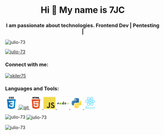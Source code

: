 
<h1 align="center">Hi 👋  My name is 7JC </h1>
<h3 align="center">I am passionate about technologies. Frontend Dev | Pentesting |</h3>

<p align="left"> <img src="https://komarev.com/ghpvc/?username=julio-73&label=Profile%20views&color=0e75b6&style=flat" alt="julio-73" /> </p>

<p align="left"> <a href="https://github.com/ryo-ma/github-profile-trophy"><img src="https://github-profile-trophy.vercel.app/?username=julio-73" alt="julio-73" /></a> </p>

<h3 align="left">Connect with me:</h3>
<p align="left">
<a href="https://twitter.com/skiler75" target="blank"><img align="center" src="https://raw.githubusercontent.com/rahuldkjain/github-profile-readme-generator/master/src/images/icons/Social/twitter.svg" alt="skiler75" height="30" width="40" /></a>
</p>

<h3 align="left">Languages and Tools:</h3>
<p align="left"> <a href="https://www.w3schools.com/css/" target="_blank" rel="noreferrer"> <img src="https://raw.githubusercontent.com/devicons/devicon/master/icons/css3/css3-original-wordmark.svg" alt="css3" width="40" height="40"/> </a> <a href="https://git-scm.com/" target="_blank" rel="noreferrer"> <img src="https://www.vectorlogo.zone/logos/git-scm/git-scm-icon.svg" alt="git" width="40" height="40"/> </a> <a href="https://www.w3.org/html/" target="_blank" rel="noreferrer"> <img src="https://raw.githubusercontent.com/devicons/devicon/master/icons/html5/html5-original-wordmark.svg" alt="html5" width="40" height="40"/> </a> <a href="https://developer.mozilla.org/en-US/docs/Web/JavaScript" target="_blank" rel="noreferrer"> <img src="https://raw.githubusercontent.com/devicons/devicon/master/icons/javascript/javascript-original.svg" alt="javascript" width="40" height="40"/> </a> <a href="https://nodejs.org" target="_blank" rel="noreferrer"> <img src="https://raw.githubusercontent.com/devicons/devicon/master/icons/nodejs/nodejs-original-wordmark.svg" alt="nodejs" width="40" height="40"/> </a> <a href="https://www.python.org" target="_blank" rel="noreferrer"> <img src="https://raw.githubusercontent.com/devicons/devicon/master/icons/python/python-original.svg" alt="python" width="40" height="40"/> </a> <a href="https://reactjs.org/" target="_blank" rel="noreferrer"> <img src="https://raw.githubusercontent.com/devicons/devicon/master/icons/react/react-original-wordmark.svg" alt="react" width="40" height="40"/> </a> </p>


  
     





<p><img align="left" src="https://github-readme-stats.vercel.app/api/top-langs?username=julio-73&show_icons=true&locale=en&layout=compact" alt="julio-73" /></p>

<p>&nbsp;<img align="center" src="https://github-readme-stats.vercel.app/api?username=julio-73&show_icons=true&locale=en" alt="julio-73" /></p>

<p><img align="center" src="https://github-readme-streak-stats.herokuapp.com/?user=julio-73&" alt="julio-73" /></p>
